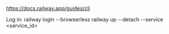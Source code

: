 https://docs.railway.app/guides/cli

Log in: railway login --browserless
railway up --detach --service <service_id>

